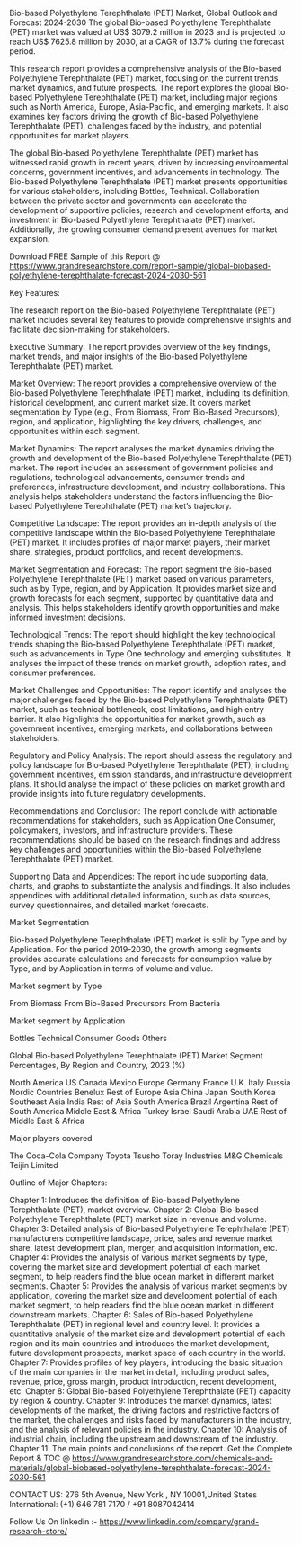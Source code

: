 Bio-based Polyethylene Terephthalate (PET) Market, Global Outlook and Forecast 2024-2030
The global Bio-based Polyethylene Terephthalate (PET) market was valued at US$ 3079.2 million in 2023 and is projected to reach US$ 7625.8 million by 2030, at a CAGR of 13.7% during the forecast period.

This research report provides a comprehensive analysis of the Bio-based Polyethylene Terephthalate (PET) market, focusing on the current trends, market dynamics, and future prospects. The report explores the global Bio-based Polyethylene Terephthalate (PET) market, including major regions such as North America, Europe, Asia-Pacific, and emerging markets. It also examines key factors driving the growth of Bio-based Polyethylene Terephthalate (PET), challenges faced by the industry, and potential opportunities for market players.

The global Bio-based Polyethylene Terephthalate (PET) market has witnessed rapid growth in recent years, driven by increasing environmental concerns, government incentives, and advancements in technology. The Bio-based Polyethylene Terephthalate (PET) market presents opportunities for various stakeholders, including Bottles, Technical. Collaboration between the private sector and governments can accelerate the development of supportive policies, research and development efforts, and investment in Bio-based Polyethylene Terephthalate (PET) market. Additionally, the growing consumer demand present avenues for market expansion.

Download FREE Sample of this Report @ https://www.grandresearchstore.com/report-sample/global-biobased-polyethylene-terephthalate-forecast-2024-2030-561

Key Features:

The research report on the Bio-based Polyethylene Terephthalate (PET) market includes several key features to provide comprehensive insights and facilitate decision-making for stakeholders.

Executive Summary: The report provides overview of the key findings, market trends, and major insights of the Bio-based Polyethylene Terephthalate (PET) market.

Market Overview: The report provides a comprehensive overview of the Bio-based Polyethylene Terephthalate (PET) market, including its definition, historical development, and current market size. It covers market segmentation by Type (e.g., From Biomass, From Bio-Based Precursors), region, and application, highlighting the key drivers, challenges, and opportunities within each segment.

Market Dynamics: The report analyses the market dynamics driving the growth and development of the Bio-based Polyethylene Terephthalate (PET) market. The report includes an assessment of government policies and regulations, technological advancements, consumer trends and preferences, infrastructure development, and industry collaborations. This analysis helps stakeholders understand the factors influencing the Bio-based Polyethylene Terephthalate (PET) market’s trajectory.

Competitive Landscape: The report provides an in-depth analysis of the competitive landscape within the Bio-based Polyethylene Terephthalate (PET) market. It includes profiles of major market players, their market share, strategies, product portfolios, and recent developments.

Market Segmentation and Forecast: The report segment the Bio-based Polyethylene Terephthalate (PET) market based on various parameters, such as by Type, region, and by Application. It provides market size and growth forecasts for each segment, supported by quantitative data and analysis. This helps stakeholders identify growth opportunities and make informed investment decisions.

Technological Trends: The report should highlight the key technological trends shaping the Bio-based Polyethylene Terephthalate (PET) market, such as advancements in Type One technology and emerging substitutes. It analyses the impact of these trends on market growth, adoption rates, and consumer preferences.

Market Challenges and Opportunities: The report identify and analyses the major challenges faced by the Bio-based Polyethylene Terephthalate (PET) market, such as technical bottleneck, cost limitations, and high entry barrier. It also highlights the opportunities for market growth, such as government incentives, emerging markets, and collaborations between stakeholders.

Regulatory and Policy Analysis: The report should assess the regulatory and policy landscape for Bio-based Polyethylene Terephthalate (PET), including government incentives, emission standards, and infrastructure development plans. It should analyse the impact of these policies on market growth and provide insights into future regulatory developments.

Recommendations and Conclusion: The report conclude with actionable recommendations for stakeholders, such as Application One Consumer, policymakers, investors, and infrastructure providers. These recommendations should be based on the research findings and address key challenges and opportunities within the Bio-based Polyethylene Terephthalate (PET) market.

Supporting Data and Appendices: The report include supporting data, charts, and graphs to substantiate the analysis and findings. It also includes appendices with additional detailed information, such as data sources, survey questionnaires, and detailed market forecasts.

Market Segmentation

Bio-based Polyethylene Terephthalate (PET) market is split by Type and by Application. For the period 2019-2030, the growth among segments provides accurate calculations and forecasts for consumption value by Type, and by Application in terms of volume and value.

Market segment by Type

From Biomass
From Bio-Based Precursors
From Bacteria

Market segment by Application

Bottles
Technical
Consumer Goods
Others

Global Bio-based Polyethylene Terephthalate (PET) Market Segment Percentages, By Region and Country, 2023 (%)

North America
US
Canada
Mexico
Europe
Germany
France
U.K.
Italy
Russia
Nordic Countries
Benelux
Rest of Europe
Asia
China
Japan
South Korea
Southeast Asia
India
Rest of Asia
South America
Brazil
Argentina
Rest of South America
Middle East & Africa
Turkey
Israel
Saudi Arabia
UAE
Rest of Middle East & Africa

Major players covered

The Coca-Cola Company
Toyota Tsusho
Toray Industries
M&G Chemicals
Teijin Limited

Outline of Major Chapters:

Chapter 1: Introduces the definition of Bio-based Polyethylene Terephthalate (PET), market overview.
Chapter 2: Global Bio-based Polyethylene Terephthalate (PET) market size in revenue and volume.
Chapter 3: Detailed analysis of Bio-based Polyethylene Terephthalate (PET) manufacturers competitive landscape, price, sales and revenue market share, latest development plan, merger, and acquisition information, etc.
Chapter 4: Provides the analysis of various market segments by type, covering the market size and development potential of each market segment, to help readers find the blue ocean market in different market segments.
Chapter 5: Provides the analysis of various market segments by application, covering the market size and development potential of each market segment, to help readers find the blue ocean market in different downstream markets.
Chapter 6: Sales of Bio-based Polyethylene Terephthalate (PET) in regional level and country level. It provides a quantitative analysis of the market size and development potential of each region and its main countries and introduces the market development, future development prospects, market space of each country in the world.
Chapter 7: Provides profiles of key players, introducing the basic situation of the main companies in the market in detail, including product sales, revenue, price, gross margin, product introduction, recent development, etc.
Chapter 8: Global Bio-based Polyethylene Terephthalate (PET) capacity by region & country.
Chapter 9: Introduces the market dynamics, latest developments of the market, the driving factors and restrictive factors of the market, the challenges and risks faced by manufacturers in the industry, and the analysis of relevant policies in the industry.
Chapter 10: Analysis of industrial chain, including the upstream and downstream of the industry.
Chapter 11: The main points and conclusions of the report.
Get the Complete Report & TOC @ https://www.grandresearchstore.com/chemicals-and-materials/global-biobased-polyethylene-terephthalate-forecast-2024-2030-561

CONTACT US:
276 5th Avenue, New York , NY 10001,United States
International: (+1) 646 781 7170 / +91 8087042414

Follow Us On linkedin :- https://www.linkedin.com/company/grand-research-store/
